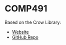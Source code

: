 # COMP491

Based on the Crow Library:

- [Website](https://crowcpp.org/master/)
- [GitHub Repo](https://github.com/CrowCpp/Crow)
